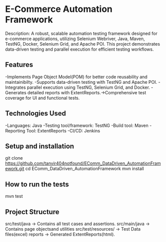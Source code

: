 # E-Commerce Automation Framework

Description: A robust, scalable automation testing framework designed for e-commerce applications, utilizing Selenium Webriver, Java, Maven, TestNG, Docker, Selenium Grid, and Apache POI.
This project demonstrates data-driven testing and parallel execution for efficient testing workflows.

## Features
-Implements Page Object Model(POM) for better code reusability and maintainibilty.
-Supports data-driven testing with TestNG and Apache POI.
-Integrates parallel execution using TestNG, Selenium Grid, and Docker.
-Generates detailed reports with ExtentReports.->Comprehensive test coverage for UI and functional tests.


## Technologies Used
-Languages: Java
-Testing tool/framework: TestNG
-Build tool: Maven
-Reporting Tool: ExtentReports
-CI/CD: Jenkins

## Setup and installation
git clone https://github.com/tanvir404notfound/EComm_DataDriven_AutomationFramework.git
cd EComm_DataDriven_AutomationFramework
mvn install

## How to run the tests
mvn test

## Project Structure
src/test/java  -> Contains all test cases and assertions.
src/main/java  -> Contains page objectsand utilities
src/test/resources/  -> Test Data files(excel)
reports -> Generated ExtentReports(html).




